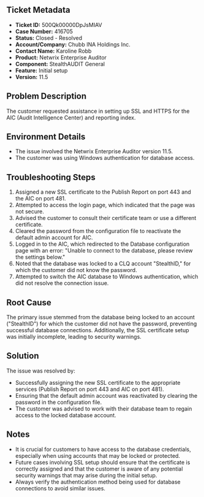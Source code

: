 ## Ticket Metadata
- **Ticket ID:** 500Qk00000DpJsMIAV
- **Case Number:** 416705
- **Status:** Closed - Resolved
- **Account/Company:** Chubb INA Holdings Inc.
- **Contact Name:** Karoline Robb
- **Product:** Netwrix Enterprise Auditor
- **Component:** StealthAUDIT General
- **Feature:** Initial setup
- **Version:** 11.5

## Problem Description
The customer requested assistance in setting up SSL and HTTPS for the AIC (Audit Intelligence Center) and reporting index.

## Environment Details
- The issue involved the Netwrix Enterprise Auditor version 11.5.
- The customer was using Windows authentication for database access.

## Troubleshooting Steps
1. Assigned a new SSL certificate to the Publish Report on port 443 and the AIC on port 481.
2. Attempted to access the login page, which indicated that the page was not secure.
3. Advised the customer to consult their certificate team or use a different certificate.
4. Cleared the password from the configuration file to reactivate the default admin account for AIC.
5. Logged in to the AIC, which redirected to the Database configuration page with an error: "Unable to connect to the database, please review the settings below."
6. Noted that the database was locked to a CLQ account "StealthID," for which the customer did not know the password.
7. Attempted to switch the AIC database to Windows authentication, which did not resolve the connection issue.

## Root Cause
The primary issue stemmed from the database being locked to an account ("StealthID") for which the customer did not have the password, preventing successful database connections. Additionally, the SSL certificate setup was initially incomplete, leading to security warnings.

## Solution
The issue was resolved by:
- Successfully assigning the new SSL certificate to the appropriate services (Publish Report on port 443 and AIC on port 481).
- Ensuring that the default admin account was reactivated by clearing the password in the configuration file.
- The customer was advised to work with their database team to regain access to the locked database account.

## Notes
- It is crucial for customers to have access to the database credentials, especially when using accounts that may be locked or protected.
- Future cases involving SSL setup should ensure that the certificate is correctly assigned and that the customer is aware of any potential security warnings that may arise during the initial setup.
- Always verify the authentication method being used for database connections to avoid similar issues.